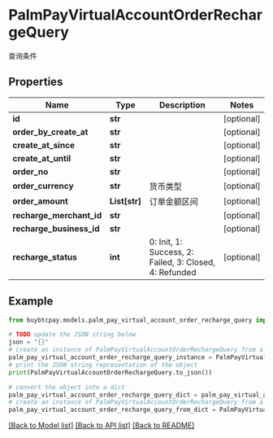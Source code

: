 # PalmPayVirtualAccountOrderRechargeQuery

查询条件

## Properties

Name | Type | Description | Notes
------------ | ------------- | ------------- | -------------
**id** | **str** |  | [optional] 
**order_by_create_at** | **str** |  | [optional] 
**create_at_since** | **str** |  | [optional] 
**create_at_until** | **str** |  | [optional] 
**order_no** | **str** |  | [optional] 
**order_currency** | **str** | 货币类型 | [optional] 
**order_amount** | **List[str]** | 订单金额区间 | [optional] 
**recharge_merchant_id** | **str** |  | [optional] 
**recharge_business_id** | **str** |  | [optional] 
**recharge_status** | **int** | 0: Init, 1: Success, 2: Failed, 3: Closed, 4: Refunded | [optional] 

## Example

```python
from buybtcpay.models.palm_pay_virtual_account_order_recharge_query import PalmPayVirtualAccountOrderRechargeQuery

# TODO update the JSON string below
json = "{}"
# create an instance of PalmPayVirtualAccountOrderRechargeQuery from a JSON string
palm_pay_virtual_account_order_recharge_query_instance = PalmPayVirtualAccountOrderRechargeQuery.from_json(json)
# print the JSON string representation of the object
print(PalmPayVirtualAccountOrderRechargeQuery.to_json())

# convert the object into a dict
palm_pay_virtual_account_order_recharge_query_dict = palm_pay_virtual_account_order_recharge_query_instance.to_dict()
# create an instance of PalmPayVirtualAccountOrderRechargeQuery from a dict
palm_pay_virtual_account_order_recharge_query_from_dict = PalmPayVirtualAccountOrderRechargeQuery.from_dict(palm_pay_virtual_account_order_recharge_query_dict)
```
[[Back to Model list]](../README.md#documentation-for-models) [[Back to API list]](../README.md#documentation-for-api-endpoints) [[Back to README]](../README.md)


